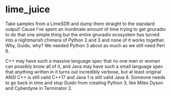 # lime_juice
Take samples from a LimeSDR and dump them straight to the standard output! Cause I've spent an inordinate amount of time trying to get gnuradio to do that one simple thing but the entire gnuradio ecosystem has turned into a nightmarish chimera of Python 2 and 3 and none of it works together. Why, Guido, why? We needed Python 3 about as much as we still need Perl 6.

C++ may have such a massive language spec that no one man or woman can possibly know all of it, and Java may have such a small language spec that anything written in it turns out incredibly verbose, but at least original ANSI C++ is still valid C++17 and Java 1 is still valid Java 8. Someone needs to go back in time and stop Guido from creating Python 3, like Miles Dyson and Cyberdyne in Terminator 2.

